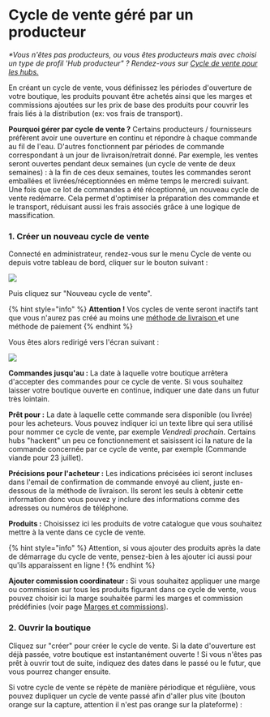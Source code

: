 # Cycle de vente géré par un producteur

_\*Vous n'êtes pas producteurs, ou vous êtes producteurs mais avec choisi un type de profil 'Hub producteur" ? Rendez-vous sur_ [_Cycle de vente pour les hubs._](https://guide.openfoodnetwork.org/v/fr/basic-features/shopfront/order-cycle/order-cycles-for-hubs)

En créant un cycle de vente, vous définissez les périodes d'ouverture de votre boutique, les produits pouvant être achetés ainsi que les marges et commissions ajoutées sur les prix de base des produits pour couvrir les frais liés à la distribution (ex: vos frais de transport).

**Pourquoi gérer par cycle de vente ?** Certains producteurs / fournisseurs préfèrent avoir une ouverture en continu et répondre à chaque commande au fil de l'eau. D'autres fonctionnent par périodes de commande correspondant à un jour de livraison/retrait donné. Par exemple, les ventes seront ouvertes pendant deux semaines (un cycle de vente de deux semaines) : à la fin de ces deux semaines, toutes les commandes seront emballées et livrées/réceptionnées en même temps le mercredi suivant. Une fois que ce lot de commandes a été réceptionné, un nouveau cycle de vente redémarre. Cela permet d'optimiser la préparation des commande et le transport, réduisant aussi les frais associés grâce à une logique de massification.

### 1. Créer un nouveau cycle de vente

Connecté en administrateur, rendez-vous sur le menu Cycle de vente ou depuis votre tableau de bord, cliquer sur le bouton suivant :

![](<../../../.gitbook/assets/image (44) (1).png>)

Puis cliquez sur "Nouveau cycle de vente".

{% hint style="info" %}
**Attention !** Vos cycles de vente seront inactifs tant que vous n'aurez pas créé au moins une [méthode de livraison ](https://guide.openfoodnetwork.org/v/fr/basic-features/shopfront/shipping-methods)et une méthode de paiement
{% endhint %}

Vous êtes alors redirigé vers l'écran suivant :&#x20;

![](<../../../.gitbook/assets/image (41) (1).png>)

**Commandes jusqu'au :** La date à laquelle votre boutique arrêtera d'accepter des commandes pour ce cycle de vente. Si vous souhaitez laisser votre boutique ouverte en continue, indiquer une date dans un futur très lointain.

**Prêt pour :** La date à laquelle cette commande sera disponible (ou livrée) pour les acheteurs. Vous pouvez indiquer ici un texte libre qui sera utilisé pour nommer ce cycle de vente, par exemple _Vendredi prochain_. Certains hubs "hackent" un peu ce fonctionnement et saisissent ici la nature de la commande concernée par ce cycle de vente, par exemple (Commande viande pour 23 juillet).

**Précisions pour l'acheteur :** Les indications précisées ici seront incluses dans l'email de confirmation de commande envoyé au client, juste en-dessous de la méthode de livraison. Ils seront les seuls à obtenir cette information donc vous pouvez y inclure des informations comme des adresses ou numéros de téléphone.

**Produits :** Choisissez ici les produits de votre catalogue que vous souhaitez mettre à la vente dans ce cycle de vente.&#x20;

{% hint style="info" %}
Attention, si vous ajouter des produits après la date de démarrage du cycle de vente, pensez-bien à les ajouter ici aussi pour qu'ils apparaissent en ligne !
{% endhint %}

**Ajouter commission coordinateur :** Si vous souhaitez appliquer une marge ou commission sur tous les produits figurant dans ce cycle de vente, vous pouvez choisir ici la marge souhaitée parmi les marges et commission prédéfinies (voir page [Marges et commissions](broken-reference)).

### 2. Ouvrir la boutique

Cliquez sur "créer" pour créer le cycle de vente. Si la date d'ouverture est déjà passée, votre boutique est instantanément ouverte ! Si vous n'êtes pas prêt à ouvrir tout de suite, indiquez des dates dans le passé ou le futur, que vous pourrez changer ensuite.

Si votre cycle de vente se répète de manière périodique et régulière, vous pouvez dupliquer un cycle de vente passé afin d'aller plus vite (bouton orange sur la capture, attention il n'est pas orange sur la plateforme) :&#x20;

